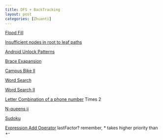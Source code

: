 ```yaml
---
title: DFS + BackTracking
layout: post
categories: [Zhuanti]
---
```


[Flood Fill](https://leetcode.com/problems/flood-fill/)

[Insufficient nodes in root to leaf paths](https://leetcode.com/problems/insufficient-nodes-in-root-to-leaf-paths/)

[Android Unlock Patterns](https://leetcode.com/problems/android-unlock-patterns/)

[Brace Exapansion](https://leetcode.com/problems/brace-expansion/)

[Campus Bike II](https://leetcode.com/problems/campus-bikes-ii/)

[Word Search](https://leetcode.com/problems/word-search/)

[Word Search II](https://leetcode.com/problems/word-search-ii/)

[Letter Combination of a phone number](https://leetcode.com/problems/letter-combinations-of-a-phone-number/)
Times 2

[N-queens ii](https://leetcode.com/problems/n-queens-ii/)

[Sudoku](https://leetcode.com/problems/sudoku-solver/)

[Expression Add Operator]()
lastFactor? 
remember, * takes higher priority than +-

